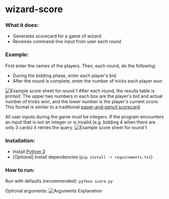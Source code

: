 # wizard-score

### What it does:
- Generates scorecard for a game of wizard
- Receives command-line input from user each round

### Example:
First enter the names of the players. Then, each round, do the following:
- During the bidding phase, enter each player's bid.
- After the round is complete, enter the number of tricks each player won

![Example score sheet for round 1](https://images2.imgbox.com/1f/3b/4Tg6hNZK_o.png)
After each round, the results table is printed. The upper two numbers in each box are the player's bid and actual number of tricks won, and the lower number is the player's current score. This format is similar to a traditional [paper-and-pencil scorecard](https://www.usgamesinc.com/images/wizard_score_sheet.pdf).

All user inputs during the game must be integers. If the program encounters an input that is not an integer or is invalid (e.g. bidding 4 when there are only 3 cards) it retries the query.
![Example score sheet for round 1](https://images2.imgbox.com/6f/34/3MtfuwNr_o.png)

### Installation:
- Install [Python 3](https://www.python.org/)
- [Optional] Install dependencies (`pip install -r requirements.txt`)

### How to run:
Run with defaults (recommended): `python score.py`

Optional arguments:
![Arguments Explanation](https://images2.imgbox.com/c3/13/x6r32QRA_o.png)
